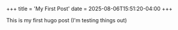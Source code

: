 +++
title = 'My First Post'
date = 2025-08-06T15:51:20-04:00
+++

This is my first hugo post (I'm testing things out)
